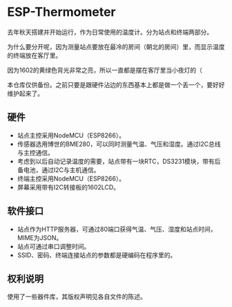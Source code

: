 # ESP-Thermometer

去年秋天搭建并开始运行，作为日常使用的温度计。分为站点和终端两部分。

为什么要分开呢，因为测量站点要放在最冷的房间（朝北的房间）里，而显示温度的终端放在客厅里。

因为1602的黄绿色背光非常之亮，所以一直都是摆在客厅里当小夜灯的（

本仓库仅供备份。之前只要是跟硬件沾边的东西基本上都是做一个丢一个，要好好维护起来了。

## 硬件

- 站点主控采用NodeMCU（ESP8266）。
- 传感器选用博世的BME280，可以同时测量气温、气压和湿度。通过I2C总线与主控通信。
- 考虑到以后自动记录温度的需要，站点带有一块RTC，DS3231模块，带有后备电池，通过I2C与主机通信。
- 终端主控采用NodeMCU（ESP8266）。
- 屏幕采用带有I2C转接板的1602LCD。

## 软件接口

- 站点作为HTTP服务器，可通过80端口获得气温、气压、湿度和站点时间，MIME为JSON。
- 站点可通过串口调整时间。
- SSID、密码、终端连接站点的参数都是硬编码在程序里的。

## 权利说明

使用了一些器件库，其版权声明见各自文件的陈述。
